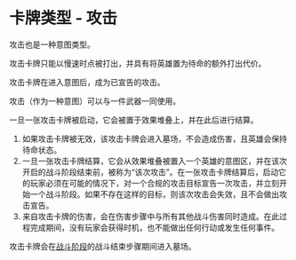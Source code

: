 # 卡牌类型 - 攻击

攻击也是一种意图类型。

攻击卡牌只能以慢速时点被打出，并具有将英雄置为待命的额外打出代价。

攻击卡牌在进入意图后，成为已宣告的攻击。

攻击（作为一种意图）可以与一件武器一同使用。

一旦一张攻击卡牌被启动，它会被置于效果堆叠上，并在此后进行结算。

1. 如果攻击卡牌被无效，该攻击卡牌会进入墓场，不会造成伤害，且英雄会保持待命状态。
2. 一旦一张攻击卡牌结算，它会从效果堆叠被置入一个英雄的意图区，并在该次开启的战斗阶段结束前，被称为“该次攻击”。在一张攻击卡牌结算后，启动它的玩家必须在可能的情况下，对一个合规的攻击目标宣告一次攻击，并立刻开始一个战斗阶段。如果不存在这样的目标，则该次攻击会失效，且不会做出攻击宣告。
3. 来自攻击卡牌的伤害，会在伤害步骤中与所有其他战斗伤害同时造成。在此过程完成期间，没有玩家会获得时机，也不能做出任何行动或发生任何事件。

攻击卡牌会在[战斗阶段](../../you-xi-ji-zhi/you-xi-ji-zhi-hui-he-shun-xu/hui-he-shun-xu-zhan-dou-jie-duan/)的战斗结束步骤期间进入墓场。

